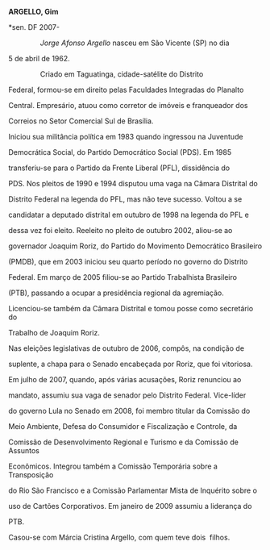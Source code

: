 **ARGELLO, Gim**



\*sen. DF 2007-



                *Jorge Afonso Argello* nasceu em São Vicente (SP) no dia

5 de abril de 1962.



                Criado em Taguatinga, cidade-satélite do Distrito

Federal, formou-se em direito pelas Faculdades Integradas do Planalto

Central. Empresário, atuou como corretor de imóveis e franqueador dos

Correios no Setor Comercial Sul de Brasília.



Iniciou sua militância política em 1983 quando ingressou na Juventude

Democrática Social, do Partido Democrático Social (PDS). Em 1985

transferiu-se para o Partido da Frente Liberal (PFL), dissidência do

PDS. Nos pleitos de 1990 e 1994 disputou uma vaga na Câmara Distrital do

Distrito Federal na legenda do PFL, mas não teve sucesso. Voltou a se

candidatar a deputado distrital em outubro de 1998 na legenda do PFL e

dessa vez foi eleito. Reeleito no pleito de outubro 2002, aliou-se ao

governador Joaquim Roriz, do Partido do Movimento Democrático Brasileiro

(PMDB), que em 2003 iniciou seu quarto período no governo do Distrito

Federal. Em março de 2005 filiou-se ao Partido Trabalhista Brasileiro

(PTB), passando a ocupar a presidência regional da agremiação.

Licenciou-se também da Câmara Distrital e tomou posse como secretário do

Trabalho de Joaquim Roriz. 



Nas eleições legislativas de outubro de 2006, compôs, na condição de

suplente, a chapa para o Senado encabeçada por Roriz, que foi vitoriosa.

Em julho de 2007, quando, após várias acusações, Roriz renunciou ao

mandato, assumiu sua vaga de senador pelo Distrito Federal. Vice-líder

do governo Lula no Senado em 2008, foi membro titular da Comissão do

Meio Ambiente, Defesa do Consumidor e Fiscalização e Controle, da

Comissão de Desenvolvimento Regional e Turismo e da Comissão de Assuntos

Econômicos. Integrou também a Comissão Temporária sobre a Transposição

do Rio São Francisco e a Comissão Parlamentar Mista de Inquérito sobre o

uso de Cartões Corporativos. Em janeiro de 2009 assumiu a liderança do

PTB.



Casou-se com Márcia Cristina Argello, com quem teve dois  filhos.



 



